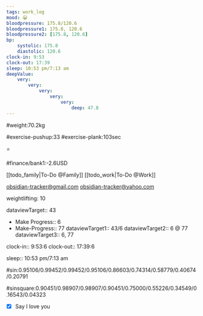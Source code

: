 ```yaml
---
tags: work_log
mood: 😀
bloodpressure: 175.8/120.6
bloodpressure1: 175.8, 120.6
bloodpressure2: [175.8, 120.6]
bp:
    systolic: 175.8
    diastolic: 120.6
clock-in: 9:53
clock-out: 17:39
sleep: 10:53 pm/7:13 am
deepValue: 
    very: 
        very: 
            very: 
                very: 
                    very: 
                        deep: 47.8
---
```


#weight:70.2kg

#exercise-pushup:33
#exercise-plank:103sec


⭐


#finance/bank1:-2.6USD

[[todo_family|To-Do @Family]]
[[todo_work|To-Do @Work]]

obsidian-tracker@gmail.com
obsidian-tracker@yahoo.com

weightlifting: 10

dataviewTarget:: 43
- Make Progress:: 6
- Make-Progress:: 77
dataviewTarget1:: 43/6
dataviewTarget2:: 6 @ 77
dataviewTarget3:: 6, 77

clock-in:: 9:53:6
clock-out:: 17:39:6

sleep:: 10:53 pm/7:13 am

#sin:0.95106/0.99452/0.99452/0.95106/0.86603/0.74314/0.58779/0.40674/0.20791

#sinsquare:0.90451/0.98907/0.98907/0.90451/0.75000/0.55226/0.34549/0.16543/0.04323

- [x] Say I love you

